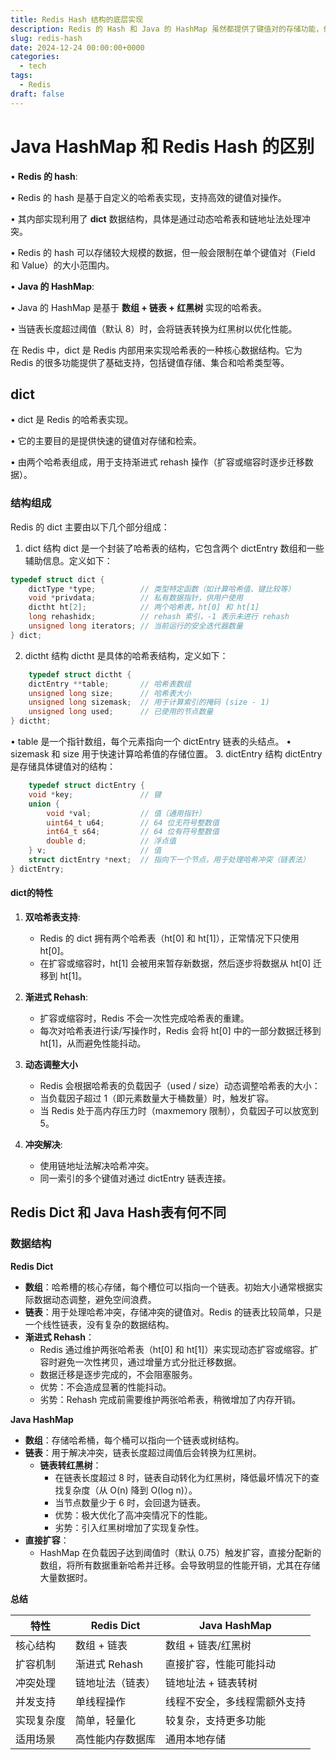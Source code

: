 ```yaml
---
title: Redis Hash 结构的底层实现
description: Redis 的 Hash 和 Java 的 HashMap 虽然都提供了键值对的存储功能，但它们的底层实现和用途有显著差异（主要记录自己最近面试遇到的问题
slug: redis-hash
date: 2024-12-24 00:00:00+0000
categories:
  - tech
tags:
  - Redis
draft: false
---
```

# Java HashMap 和 Redis Hash 的区别

• **Redis 的 hash**:

• Redis 的 hash 是基于自定义的哈希表实现，支持高效的键值对操作。

• 其内部实现利用了 **dict** 数据结构，具体是通过动态哈希表和链地址法处理冲突。

• Redis 的 hash 可以存储较大规模的数据，但一般会限制在单个键值对（Field 和 Value）的大小范围内。

• **Java 的 HashMap**:

• Java 的 HashMap 是基于 **数组 + 链表 + 红黑树** 实现的哈希表。

• 当链表长度超过阈值（默认 8）时，会将链表转换为红黑树以优化性能。

在 Redis 中，dict 是 Redis 内部用来实现哈希表的一种核心数据结构。它为 Redis 的很多功能提供了基础支持，包括键值存储、集合和哈希类型等。

## dict

• dict 是 Redis 的哈希表实现。

• 它的主要目的是提供快速的键值对存储和检索。

• 由两个哈希表组成，用于支持渐进式 rehash 操作（扩容或缩容时逐步迁移数据）。

### 结构组成
Redis 的 dict 主要由以下几个部分组成：
1. dict 结构
	dict 是一个封装了哈希表的结构，它包含两个 dictEntry 数组和一些辅助信息。定义如下：
```c
typedef struct dict {
    dictType *type;          // 类型特定函数（如计算哈希值、键比较等）
    void *privdata;          // 私有数据指针，供用户使用
    dictht ht[2];            // 两个哈希表，ht[0] 和 ht[1]
    long rehashidx;          // rehash 索引，-1 表示未进行 rehash
    unsigned long iterators; // 当前运行的安全迭代器数量
} dict;
```
2. dictht 结构
	dictht 是具体的哈希表结构，定义如下：
```c
	typedef struct dictht {
    dictEntry **table;       // 哈希表数组
    unsigned long size;      // 哈希表大小
    unsigned long sizemask;  // 用于计算索引的掩码 (size - 1)
    unsigned long used;      // 已使用的节点数量
} dictht;
```

• table 是一个指针数组，每个元素指向一个 dictEntry 链表的头结点。
• sizemask 和 size 用于快速计算哈希值的存储位置。
3. dictEntry 结构
	dictEntry 是存储具体键值对的结构：
```c
	typedef struct dictEntry {
    void *key;               // 键
    union {
        void *val;           // 值（通用指针）
        uint64_t u64;        // 64 位无符号整数值
        int64_t s64;         // 64 位有符号整数值
        double d;            // 浮点值
    } v;                     // 值
    struct dictEntry *next;  // 指向下一个节点，用于处理哈希冲突（链表法）
} dictEntry;
```

#### dict的特性

1. **双哈希表支持**:
	-  Redis 的 dict 拥有两个哈希表（ht[0] 和 ht[1]），正常情况下只使用 ht[0]。
	- 在扩容或缩容时，ht[1] 会被用来暂存新数据，然后逐步将数据从 ht[0] 迁移到 ht[1]。

2. **渐进式 Rehash**:
	- 扩容或缩容时，Redis 不会一次性完成哈希表的重建。
	- 每次对哈希表进行读/写操作时，Redis 会将 ht[0] 中的一部分数据迁移到 ht[1]，从而避免性能抖动。

3. **动态调整大小**
	- Redis 会根据哈希表的负载因子（used / size）动态调整哈希表的大小：
	- 当负载因子超过 1（即元素数量大于桶数量）时，触发扩容。
	- 当 Redis 处于高内存压力时（maxmemory 限制），负载因子可以放宽到 5。

4. **冲突解决**:
	- 使用链地址法解决哈希冲突。
	- 同一索引的多个键值对通过 dictEntry 链表连接。
## Redis Dict 和 Java Hash表有何不同

### 数据结构
**Redis Dict**
- **数组**：哈希槽的核心存储，每个槽位可以指向一个链表。初始大小通常根据实际数据动态调整，避免空间浪费。
-  **链表**：用于处理哈希冲突，存储冲突的键值对。Redis 的链表比较简单，只是一个线性链表，没有复杂的数据结构。
- **渐进式 Rehash**：
	-  Redis 通过维护两张哈希表（ht[0] 和 ht[1]）来实现动态扩容或缩容。扩容时避免一次性拷贝，通过增量方式分批迁移数据。
	-  数据迁移是逐步完成的，不会阻塞服务。
	-  优势：不会造成显著的性能抖动。
	-  劣势：Rehash 完成前需要维护两张哈希表，稍微增加了内存开销。
  
**Java HashMap**
- **数组**：存储哈希桶，每个桶可以指向一个链表或树结构。
- **链表**：用于解决冲突，链表长度超过阈值后会转换为红黑树。
	- **链表转红黑树**：
		-  在链表长度超过 8 时，链表自动转化为红黑树，降低最坏情况下的查找复杂度（从 O(n) 降到 O(log n)）。
		-  当节点数量少于 6 时，会回退为链表。
		-  优势：极大优化了高冲突情况下的性能。
		-  劣势：引入红黑树增加了实现复杂性。
- **直接扩容**：
	-  HashMap 在负载因子达到阈值时（默认 0.75）触发扩容，直接分配新的数组，将所有数据重新哈希并迁移。会导致明显的性能开销，尤其在存储大量数据时。

**总结**

| 特性           | Redis Dict          | Java HashMap                 |
|----------------|---------------------|------------------------------|
| 核心结构       | 数组 + 链表         | 数组 + 链表/红黑树          |
| 扩容机制       | 渐进式 Rehash       | 直接扩容，性能可能抖动       |
| 冲突处理       | 链地址法（链表）     | 链地址法 + 链表转树          |
| 并发支持       | 单线程操作          | 线程不安全，多线程需额外支持 |
| 实现复杂度     | 简单，轻量化        | 较复杂，支持更多功能         |
| 适用场景       | 高性能内存数据库    | 通用本地存储                |
